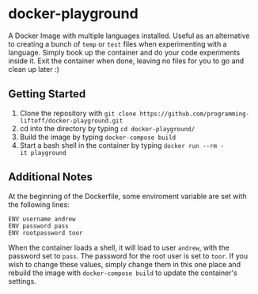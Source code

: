 # docker-playground
A Docker Image with multiple languages installed.  Useful as an alternative to creating a bunch of `temp` or `test` files when experimenting with a language.  Simply book up the container and do your code experiments inside it.  Exit the container when done, leaving no files for you to go and clean up later :)

## Getting Started
1) Clone the repository with `git clone https://github.com/programming-liftoff/docker-playground.git`
2) cd into the directory by typing `cd docker-playground/`
3) Build the image by typing `docker-compose build`
4) Start a bash shell in the container by typing `docker run --rm -it playground`

## Additional Notes
At the beginning of the Dockerfile, some enviroment variable are set with the following lines:
```
ENV username andrew
ENV password pass
ENV rootpassword toor
```

When the container loads a shell, it will load to user `andrew`, with the password set to `pass`.  The password for the root user is set to `toor`.
If you wish to change these values, simply change them in this one place and rebuild the image with `docker-compose build` to update the container's settings.
